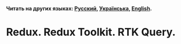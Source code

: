 **Читать на других языках: [Русский](../README.md),
[Українська](./README.ua.md), [English](./README.en.md).**

# Redux. Redux Toolkit. RTK Query.
